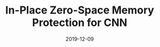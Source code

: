---
title: "In-Place Zero-Space Memory Protection for CNN"
collection: publications
permalink: /publication/2019-12-09-19nips
date: 2019-12-09
venue: 'Advances in Neural Information Processing Systems, pp. 5735-5744. 2019. (Acceptance rate: 21.2% (1428/6743)) '
paperurl: 'http://academicpages.github.io/files/19nips.pdf'
authors: 'Hui Guan, Lin Ning, Zhen Lin, Xipeng Shen, Huiyang Zhou, and Seung-Hwan Lim'
---